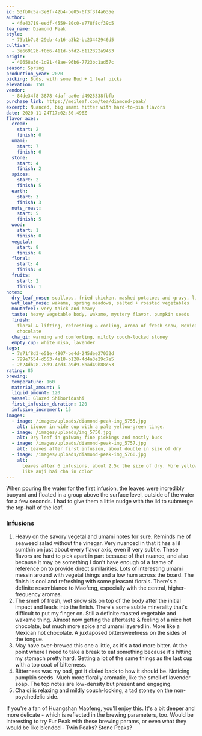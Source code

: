 ```yaml
---
id: 53fb0c5a-3e8f-42b4-be05-6f3f3f4a635e
author:
  - 4fe43719-eedf-4559-80c0-e778f8cf39c5
tea_name: Diamond Peak
style:
  - 73b1b7c8-29eb-4a16-a3b2-bc23442946d5
cultivar:
  - 3e66912b-f0b6-411d-bfd2-b112322a9453
origin:
  - 40658a3d-1d91-48ae-96b6-7723bc1ad57c
season: Spring
production_year: 2020
picking: Buds, with some Bud + 1 leaf picks
elevation: 150
vendor:
  - 84de34f8-3878-4daf-aa6e-d4925338fbfb
purchase_link: https://meileaf.com/tea/diamond-peak/
excerpt: Nuanced, big umami hitter with hard-to-pin flavors
date: 2020-11-24T17:02:30.498Z
flavor_axes:
  cream:
    start: 2
    finish: 0
  umami:
    start: 7
    finish: 6
  stone:
    start: 4
    finish: 2
  spices:
    start: 2
    finish: 5
  earth:
    start: 3
    finish: 3
  nuts_roast:
    start: 5
    finish: 5
  wood:
    start: 1
    finish: 0
  vegetal:
    start: 8
    finish: 6
  floral:
    start: 4
    finish: 4
  fruits:
    start: 2
    finish: 1
notes:
  dry_leaf_nose: scallops, fried chicken, mashed potatoes and gravy, light fruit
  wet_leaf_nose: wakame, spring meadows, salted + roasted vegetables
  mouthfeel: very thick and heavy
  taste: heavy vegetable body, wakame, mystery flavor, pumpkin seeds
  finish:
    floral & lifting, refreshing & cooling, aroma of fresh snow, Mexican hot
    chocolate
  cha_qi: warming and comforting, mildly couch-locked stoney
  empty_cup: white miso, lavender
tags:
  - 7e71f8d3-e51e-4807-be4d-245dee27032d
  - 799e7654-d553-4e18-b128-4d4a3e29c7e5
  - 2b24db28-78d9-4cd3-a9d9-6bad49b88c53
rating: 85
brewing:
  temperature: 160
  material_amount: 5
  liquid_amount: 120
  vessel: Glazed Shiboridashi
  first_infusion_duration: 120
  infusion_increment: 15
images:
  - image: /images/uploads/diamond-peak-img_5755.jpg
    alt: Liquor in wide cup with a pale yellow-green tinge.
  - image: /images/uploads/img_5750.jpg
    alt: Dry leaf in gaiwan; fine pickings and mostly buds
  - image: /images/uploads/diamond-peak-img_5757.jpg
    alt: Leaves after first infusion, about double in size of dry
  - image: /images/uploads/diamond-peak-img_5760.jpg
    alt:
      Leaves after 6 infusions, about 2.5x the size of dry. More yellow and much
      like anji bai cha in color
---
```


When pouring the water for the first infusion, the leaves were incredibly buoyant and floated in a group above the surface level, outside of the water for a few seconds. I had to give them a little nudge with the lid to submerge the top-half of the leaf.

### Infusions

1. Heavy on the savory vegetal and umami notes for sure. Reminds me of seaweed salad without the vinegar. Very nuanced in that it has a lil sumthin on just about every flavor axis, even if very subtle. These flavors are hard to pick apart in part because of that nuance, and also because it may be something I don't have enough of a frame of reference on to provide direct similarities. Lots of interesting umami messin around with vegetal things and a low hum across the board. The finish is cool and refreshing with some pleasant florals. There's a definite resemblance to Maofeng, especially with the central, higher-frequency aromas.
2. The smell of fresh, wet snow sits on top of the body after the initial impact and leads into the finish. There's some subtle minerality that's difficult to put my finger on. Still a definite roasted vegetable and wakame thing. Almost now getting the aftertaste & feeling of a nice hot chocolate, but much more spice and umami layered in. More like a Mexican hot chocolate. A juxtaposed bittersweetness on the sides of the tongue.
3. May have over-brewed this one a little, as it's a tad more bitter. At the point where I need to take a break to eat something because it's hitting my stomach pretty hard. Getting a lot of the same things as the last cup with a top coat of bitterness.
4. Bitterness was my bad, got it dialed back to how it should be. Noticing pumpkin seeds. Much more florally aromatic, like the smell of lavender soap. The top notes are low-density but present and engaging.
5. Cha qi is relaxing and mildly couch-locking, a tad stoney on the non-psychedelic side.

If you're a fan of Huangshan Maofeng, you'll enjoy this. It's a bit deeper and more delicate - which is reflected in the brewing parameters, too. Would be interesting to try Fur Peak with these brewing params, or even what they would be like blended - Twin Peaks? Stone Peaks?
